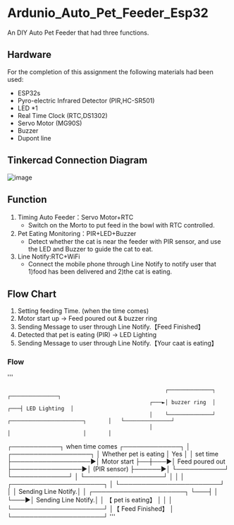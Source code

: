 # Ardunio_Auto_Pet_Feeder_Esp32
An DIY Auto Pet Feeder that had three functions.
## Hardware
For the completion of this assignment the following materials had been used:  
- ESP32s
- Pyro-electric Infrared Detector (PIR,HC-SR501)
- LED *1
- Real Time Clock (RTC,DS1302)
- Servo Motor (MG90S)
- Buzzer
- Dupont line
## Tinkercad Connection Diagram
![image](https://github.com/ridegeart/Ardunio_Auto_Pet_Feeder_Esp32/assets/73794853/6ef55a80-463a-46fd-8c17-88c962549f57)
## Function
1. Timing Auto Feeder：Servo Motor+RTC
   - Switch on the Morto to put feed in the bowl with RTC controlled. 
2. Pet Eating Monitoring：PIR+LED+Buzzer
   - Detect whether the cat is near the feeder with PIR sensor, and use the LED and Buzzer to guide the cat to eat.
3. Line Notify:RTC+WiFi
   - Connect the mobile phone through Line Notify to notify user that 1)food has been delivered and 2)the cat is eating.
## Flow Chart
1) Setting feeding Time.
  (when the time comes)
2) Motor start up -> Feed poured out & buzzer ring
4) Sending Message to user through Line Notify.【Feed Finished】
5) Detected that pet is eating (PIR) -> LED Lighting
6) Sending Message to user through Line Notify.【Your caat is eating】  
### Flow
'''
                                                                                                                                                          


                                                      ┌──────────────┐                                                         ┌───────────────┐
                                                 ┌───►│ buzzer ring  │                                                     ┌───┤ LED Lighting  │
                                                 │    └──────────────┘                     ┌───────────────────────┐       │   └───────────────┘
                                                 │                                         │                       │       │
┌───────────┐ when time comes   ┌─────────────┐  │    ┌──────────────────┐                 │ Whether pet is eating │ Yes   │
│ set time  ├──────────────────►│ Motor start ├──┼───►│  Feed poured out ├────────────────►│     (PIR sensor)      ├──────►│
└───────────┘                   └─────────────┘  │    └──────────────────┘                 │                       │       │   ┌─────────────────────┐
                                                 │                                         └───────────────────────┘       │   │ Sending Line Notify.│
                                                 │    ┌─────────────────────┐                                              └───┤                     │
                                                 └───►│ Sending Line Notify.│                                                  │  【 pet is eating】   │
                                                      │                     │                                                  └─────────────────────┘
                                                      │【 Feed Finished】     │
                                                      └─────────────────────┘
'''
